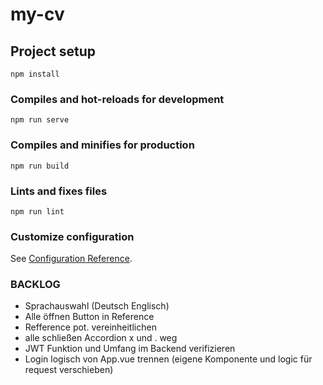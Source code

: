 # my-cv

## Project setup

```
npm install
```

### Compiles and hot-reloads for development

```
npm run serve
```

### Compiles and minifies for production

```
npm run build
```

### Lints and fixes files

```
npm run lint
```

### Customize configuration

See [Configuration Reference](https://cli.vuejs.org/config/).

### BACKLOG

- Sprachauswahl (Deutsch Englisch)
- Alle öffnen Button in Reference
- Refference pot. vereinheitlichen
- alle schließen Accordion x und . weg
- JWT Funktion und Umfang im Backend verifizieren
- Login logisch von App.vue trennen (eigene Komponente und logic für request verschieben)
